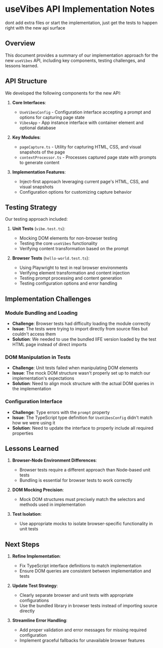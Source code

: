 # useVibes API Implementation Notes

dont add extra files or start the implementation, just get the tests to happen right with the new api surface

## Overview

This document provides a summary of our implementation approach for the new `useVibes` API, including key components, testing challenges, and lessons learned.

## API Structure

We developed the following components for the new API:

1. **Core Interfaces**:

   - `UseVibesConfig` - Configuration interface accepting a prompt and options for capturing page state
   - `VibesApp` - App instance interface with container element and optional database

2. **Key Modules**:

   - `pageCapture.ts` - Utility for capturing HTML, CSS, and visual snapshots of the page
   - `contextProcessor.ts` - Processes captured page state with prompts to generate content

3. **Implementation Features**:
   - Inject-first approach leveraging current page's HTML, CSS, and visual snapshots
   - Configuration options for customizing capture behavior

## Testing Strategy

Our testing approach included:

1. **Unit Tests** (`vibe.test.ts`):

   - Mocking DOM elements for non-browser testing
   - Testing the core `useVibes` functionality
   - Verifying content transformation based on the prompt

2. **Browser Tests** (`hello-world.test.ts`):
   - Using Playwright to test in real browser environments
   - Verifying element transformation and content injection
   - Testing prompt processing and content generation
   - Testing configuration options and error handling

## Implementation Challenges

### Module Bundling and Loading

- **Challenge**: Browser tests had difficulty loading the module correctly
- **Issue**: The tests were trying to import directly from source files but couldn't access them
- **Solution**: We needed to use the bundled IIFE version loaded by the test HTML page instead of direct imports

### DOM Manipulation in Tests

- **Challenge**: Unit tests failed when manipulating DOM elements
- **Issue**: The mock DOM structure wasn't properly set up to match our implementation's expectations
- **Solution**: Need to align mock structure with the actual DOM queries in the implementation

### Configuration Interface

- **Challenge**: Type errors with the `prompt` property
- **Issue**: The TypeScript type definition for `UseVibesConfig` didn't match how we were using it
- **Solution**: Need to update the interface to properly include all required properties

## Lessons Learned

1. **Browser-Node Environment Differences**:

   - Browser tests require a different approach than Node-based unit tests
   - Bundling is essential for browser tests to work correctly

2. **DOM Mocking Precision**:

   - Mock DOM structures must precisely match the selectors and methods used in implementation

3. **Test Isolation**:
   - Use appropriate mocks to isolate browser-specific functionality in unit tests

## Next Steps

1. **Refine Implementation**:

   - Fix TypeScript interface definitions to match implementation
   - Ensure DOM queries are consistent between implementation and tests

2. **Update Test Strategy**:

   - Clearly separate browser and unit tests with appropriate configurations
   - Use the bundled library in browser tests instead of importing source directly

3. **Streamline Error Handling**:
   - Add proper validation and error messages for missing required configuration
   - Implement graceful fallbacks for unavailable browser features
